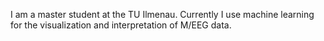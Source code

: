 I am a master student at the TU Ilmenau. Currently I use machine learning for the visualization and interpretation of M/EEG data.

<!---
msseibel/msseibel is a ✨ special ✨ repository because its `README.md` (this file) appears on your GitHub profile.
You can click the Preview link to take a look at your changes.
--->
